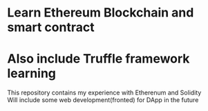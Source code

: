 # Learn Ethereum Blockchain and smart contract <br/>
# Also include Truffle framework learning
This repository contains my experience with Etherenum and Solidity  <br/>
Will include some web development(fronted) for DApp in the future <br/>
